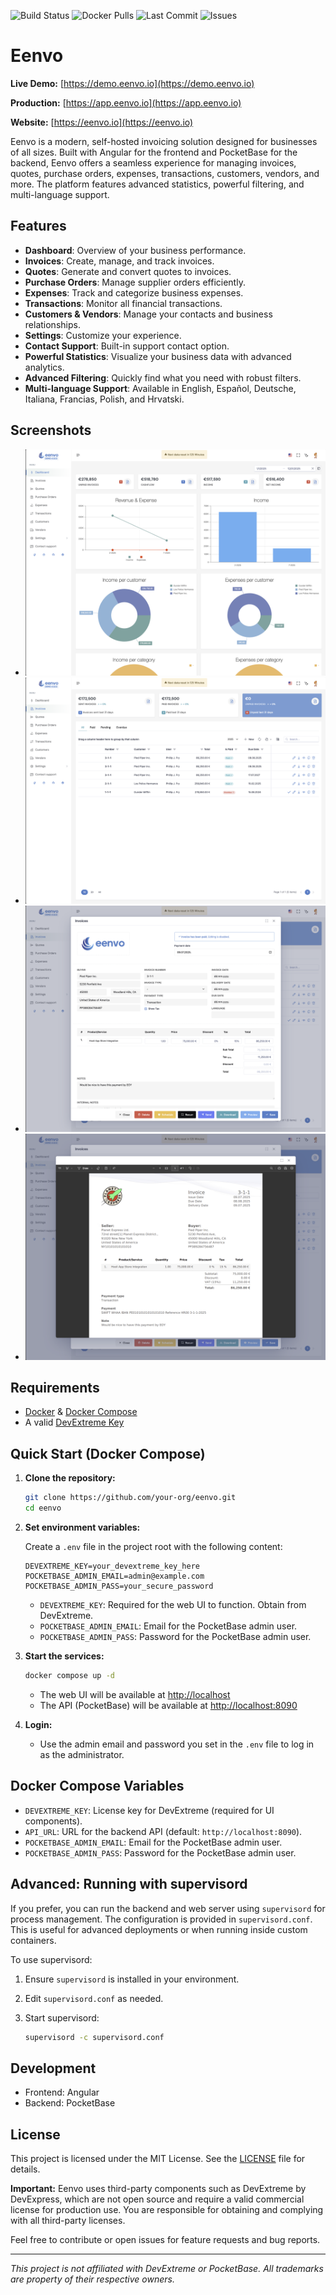 
![Build Status](https://github.com/ivucicev/eenvo.io/actions/workflows/docker-image.yml/badge.svg)
![Docker Pulls](https://img.shields.io/docker/pulls/ivucicev/eenvo.io)
![Last Commit](https://img.shields.io/github/last-commit/ivucicev/eenvo.io)
![Issues](hhttps://img.shields.io/github/issues/ivucicev/eenvo.io)


# Eenvo

**Live Demo:** [https://demo.eenvo.io](https://demo.eenvo.io)

**Production:** [https://app.eenvo.io](https://app.eenvo.io)

**Website:** [https://eenvo.io](https://eenvo.io)

Eenvo is a modern, self-hosted invoicing solution designed for businesses of all sizes. Built with Angular for the frontend and PocketBase for the backend, Eenvo offers a seamless experience for managing invoices, quotes, purchase orders, expenses, transactions, customers, vendors, and more. The platform features advanced statistics, powerful filtering, and multi-language support.

## Features

- **Dashboard**: Overview of your business performance.
- **Invoices**: Create, manage, and track invoices.
- **Quotes**: Generate and convert quotes to invoices.
- **Purchase Orders**: Manage supplier orders efficiently.
- **Expenses**: Track and categorize business expenses.
- **Transactions**: Monitor all financial transactions.
- **Customers & Vendors**: Manage your contacts and business relationships.
- **Settings**: Customize your experience.
- **Contact Support**: Built-in support contact option.
- **Powerful Statistics**: Visualize your business data with advanced analytics.
- **Advanced Filtering**: Quickly find what you need with robust filters.
- **Multi-language Support**: Available in English, Español, Deutsche, Italiana, Francias, Polish, and Hrvatski.

## Screenshots

- ![Dashboard](screenshots/dash.png)
- ![Invoices](screenshots/invoices.png)
- ![Invoice detail](screenshots/invoices-edit.png)
- ![Invoice PDF](screenshots/invoices-pdf.png)

## Requirements

- [Docker](https://www.docker.com/) & [Docker Compose](https://docs.docker.com/compose/)
- A valid [DevExtreme Key](https://js.devexpress.com/DevExtremeLicensing/)

## Quick Start (Docker Compose)

1. **Clone the repository:**

   ```sh
   git clone https://github.com/your-org/eenvo.git
   cd eenvo
   ```

2. **Set environment variables:**

   Create a `.env` file in the project root with the following content:

   ```env
   DEVEXTREME_KEY=your_devextreme_key_here
   POCKETBASE_ADMIN_EMAIL=admin@example.com
   POCKETBASE_ADMIN_PASS=your_secure_password
   ```

   - `DEVEXTREME_KEY`: Required for the web UI to function. Obtain from DevExtreme.
   - `POCKETBASE_ADMIN_EMAIL`: Email for the PocketBase admin user.
   - `POCKETBASE_ADMIN_PASS`: Password for the PocketBase admin user.

3. **Start the services:**

   ```sh
   docker compose up -d
   ```

   - The web UI will be available at [http://localhost](http://localhost)
   - The API (PocketBase) will be available at [http://localhost:8090](http://localhost:8090)

4. **Login:**
   - Use the admin email and password you set in the `.env` file to log in as the administrator.

## Docker Compose Variables

- `DEVEXTREME_KEY`: License key for DevExtreme (required for UI components).
- `API_URL`: URL for the backend API (default: `http://localhost:8090`).
- `POCKETBASE_ADMIN_EMAIL`: Email for the PocketBase admin user.
- `POCKETBASE_ADMIN_PASS`: Password for the PocketBase admin user.

## Advanced: Running with supervisord

If you prefer, you can run the backend and web server using `supervisord` for process management. The configuration is provided in `supervisord.conf`. This is useful for advanced deployments or when running inside custom containers.

To use supervisord:

1. Ensure `supervisord` is installed in your environment.
2. Edit `supervisord.conf` as needed.
3. Start supervisord:

   ```sh
   supervisord -c supervisord.conf
   ```

## Development

- Frontend: Angular
- Backend: PocketBase


## License

This project is licensed under the MIT License. See the [LICENSE](./LICENSE) file for details.

**Important:**
Eenvo uses third-party components such as DevExtreme by DevExpress, which are not open source and require a valid commercial license for production use. You are responsible for obtaining and complying with all third-party licenses.

Feel free to contribute or open issues for feature requests and bug reports.

---

*This project is not affiliated with DevExtreme or PocketBase. All trademarks are property of their respective owners.*